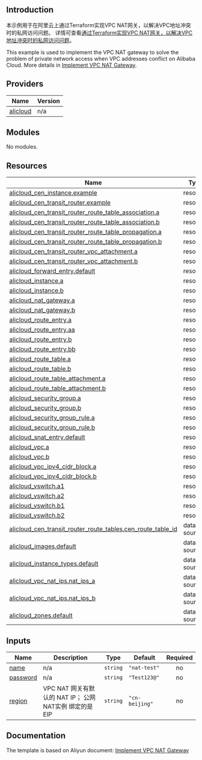 ## Introduction

<!-- DOCS_DESCRIPTION_CN -->
本示例用于在阿里云上通过Terraform实现VPC NAT网关，以解决VPC地址冲突时的私网访问问题。
详情可查看[通过Terraform实现VPC NAT网关，以解决VPC地址冲突时的私网访问问题](https://help.aliyun.com/zh/nat-gateway/getting-started/access-when-vpc-addresses-conflict-through-vpc-nat-gateway?spm=a2c4g.11186623.help-menu-44413.d_1_1.7eacdf64ZDZMdt)。
<!-- DOCS_DESCRIPTION_CN -->

<!-- DOCS_DESCRIPTION_EN -->
This example is used to implement the VPC NAT gateway to solve the problem of private network access when VPC addresses conflict on Alibaba Cloud.
More details in [Implement VPC NAT Gateway](https://help.aliyun.com/zh/nat-gateway/getting-started/access-when-vpc-addresses-conflict-through-vpc-nat-gateway?spm=a2c4g.11186623.help-menu-44413.d_1_1.7eacdf64ZDZMdt).
<!-- DOCS_DESCRIPTION_EN -->

<!-- BEGIN_TF_DOCS -->
## Providers

| Name | Version |
|------|---------|
| <a name="provider_alicloud"></a> [alicloud](#provider\_alicloud) | n/a |

## Modules

No modules.

## Resources

| Name | Type |
|------|------|
| [alicloud_cen_instance.example](https://registry.terraform.io/providers/aliyun/alicloud/latest/docs/resources/cen_instance) | resource |
| [alicloud_cen_transit_router.example](https://registry.terraform.io/providers/aliyun/alicloud/latest/docs/resources/cen_transit_router) | resource |
| [alicloud_cen_transit_router_route_table_association.a](https://registry.terraform.io/providers/aliyun/alicloud/latest/docs/resources/cen_transit_router_route_table_association) | resource |
| [alicloud_cen_transit_router_route_table_association.b](https://registry.terraform.io/providers/aliyun/alicloud/latest/docs/resources/cen_transit_router_route_table_association) | resource |
| [alicloud_cen_transit_router_route_table_propagation.a](https://registry.terraform.io/providers/aliyun/alicloud/latest/docs/resources/cen_transit_router_route_table_propagation) | resource |
| [alicloud_cen_transit_router_route_table_propagation.b](https://registry.terraform.io/providers/aliyun/alicloud/latest/docs/resources/cen_transit_router_route_table_propagation) | resource |
| [alicloud_cen_transit_router_vpc_attachment.a](https://registry.terraform.io/providers/aliyun/alicloud/latest/docs/resources/cen_transit_router_vpc_attachment) | resource |
| [alicloud_cen_transit_router_vpc_attachment.b](https://registry.terraform.io/providers/aliyun/alicloud/latest/docs/resources/cen_transit_router_vpc_attachment) | resource |
| [alicloud_forward_entry.default](https://registry.terraform.io/providers/aliyun/alicloud/latest/docs/resources/forward_entry) | resource |
| [alicloud_instance.a](https://registry.terraform.io/providers/aliyun/alicloud/latest/docs/resources/instance) | resource |
| [alicloud_instance.b](https://registry.terraform.io/providers/aliyun/alicloud/latest/docs/resources/instance) | resource |
| [alicloud_nat_gateway.a](https://registry.terraform.io/providers/aliyun/alicloud/latest/docs/resources/nat_gateway) | resource |
| [alicloud_nat_gateway.b](https://registry.terraform.io/providers/aliyun/alicloud/latest/docs/resources/nat_gateway) | resource |
| [alicloud_route_entry.a](https://registry.terraform.io/providers/aliyun/alicloud/latest/docs/resources/route_entry) | resource |
| [alicloud_route_entry.aa](https://registry.terraform.io/providers/aliyun/alicloud/latest/docs/resources/route_entry) | resource |
| [alicloud_route_entry.b](https://registry.terraform.io/providers/aliyun/alicloud/latest/docs/resources/route_entry) | resource |
| [alicloud_route_entry.bb](https://registry.terraform.io/providers/aliyun/alicloud/latest/docs/resources/route_entry) | resource |
| [alicloud_route_table.a](https://registry.terraform.io/providers/aliyun/alicloud/latest/docs/resources/route_table) | resource |
| [alicloud_route_table.b](https://registry.terraform.io/providers/aliyun/alicloud/latest/docs/resources/route_table) | resource |
| [alicloud_route_table_attachment.a](https://registry.terraform.io/providers/aliyun/alicloud/latest/docs/resources/route_table_attachment) | resource |
| [alicloud_route_table_attachment.b](https://registry.terraform.io/providers/aliyun/alicloud/latest/docs/resources/route_table_attachment) | resource |
| [alicloud_security_group.a](https://registry.terraform.io/providers/aliyun/alicloud/latest/docs/resources/security_group) | resource |
| [alicloud_security_group.b](https://registry.terraform.io/providers/aliyun/alicloud/latest/docs/resources/security_group) | resource |
| [alicloud_security_group_rule.a](https://registry.terraform.io/providers/aliyun/alicloud/latest/docs/resources/security_group_rule) | resource |
| [alicloud_security_group_rule.b](https://registry.terraform.io/providers/aliyun/alicloud/latest/docs/resources/security_group_rule) | resource |
| [alicloud_snat_entry.default](https://registry.terraform.io/providers/aliyun/alicloud/latest/docs/resources/snat_entry) | resource |
| [alicloud_vpc.a](https://registry.terraform.io/providers/aliyun/alicloud/latest/docs/resources/vpc) | resource |
| [alicloud_vpc.b](https://registry.terraform.io/providers/aliyun/alicloud/latest/docs/resources/vpc) | resource |
| [alicloud_vpc_ipv4_cidr_block.a](https://registry.terraform.io/providers/aliyun/alicloud/latest/docs/resources/vpc_ipv4_cidr_block) | resource |
| [alicloud_vpc_ipv4_cidr_block.b](https://registry.terraform.io/providers/aliyun/alicloud/latest/docs/resources/vpc_ipv4_cidr_block) | resource |
| [alicloud_vswitch.a1](https://registry.terraform.io/providers/aliyun/alicloud/latest/docs/resources/vswitch) | resource |
| [alicloud_vswitch.a2](https://registry.terraform.io/providers/aliyun/alicloud/latest/docs/resources/vswitch) | resource |
| [alicloud_vswitch.b1](https://registry.terraform.io/providers/aliyun/alicloud/latest/docs/resources/vswitch) | resource |
| [alicloud_vswitch.b2](https://registry.terraform.io/providers/aliyun/alicloud/latest/docs/resources/vswitch) | resource |
| [alicloud_cen_transit_router_route_tables.cen_route_table_id](https://registry.terraform.io/providers/aliyun/alicloud/latest/docs/data-sources/cen_transit_router_route_tables) | data source |
| [alicloud_images.default](https://registry.terraform.io/providers/aliyun/alicloud/latest/docs/data-sources/images) | data source |
| [alicloud_instance_types.default](https://registry.terraform.io/providers/aliyun/alicloud/latest/docs/data-sources/instance_types) | data source |
| [alicloud_vpc_nat_ips.nat_ips_a](https://registry.terraform.io/providers/aliyun/alicloud/latest/docs/data-sources/vpc_nat_ips) | data source |
| [alicloud_vpc_nat_ips.nat_ips_b](https://registry.terraform.io/providers/aliyun/alicloud/latest/docs/data-sources/vpc_nat_ips) | data source |
| [alicloud_zones.default](https://registry.terraform.io/providers/aliyun/alicloud/latest/docs/data-sources/zones) | data source |

## Inputs

| Name | Description | Type | Default | Required |
|------|-------------|------|---------|:--------:|
| <a name="input_name"></a> [name](#input\_name) | n/a | `string` | `"nat-test"` | no |
| <a name="input_password"></a> [password](#input\_password) | n/a | `string` | `"Test123@"` | no |
| <a name="input_region"></a> [region](#input\_region) | VPC NAT 网关有默认的 NAT IP；  公网NAT实例 绑定的是EIP | `string` | `"cn-beijing"` | no |
<!-- END_TF_DOCS -->

## Documentation
<!-- docs-link --> 

The template is based on Aliyun document: [Implement VPC NAT Gateway](https://help.aliyun.com/zh/nat-gateway/getting-started/access-when-vpc-addresses-conflict-through-vpc-nat-gateway?spm=a2c4g.11186623.help-menu-44413.d_1_1.7eacdf64ZDZMdt) 

<!-- docs-link --> 